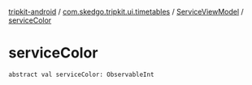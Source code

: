 [tripkit-android](../../index.md) / [com.skedgo.tripkit.ui.timetables](../index.md) / [ServiceViewModel](index.md) / [serviceColor](./service-color.md)

# serviceColor

`abstract val serviceColor: ObservableInt`
